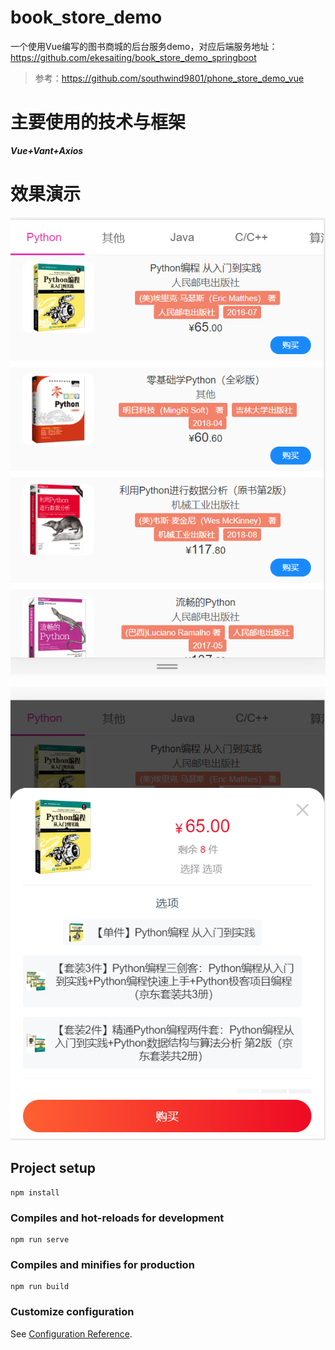 # book_store_demo

 一个使用Vue编写的图书商城的后台服务demo，对应后端服务地址：https://github.com/ekesaiting/book_store_demo_springboot

> 参考：https://github.com/southwind9801/phone_store_demo_vue

# 主要使用的技术与框架

***Vue+Vant+Axios***

# 效果演示

![image-20200606213645226](README.assets/image-20200606213645226.png)

![image-20200606213830111](README.assets/image-20200606213830111.png)

## Project setup

```
npm install
```

### Compiles and hot-reloads for development
```
npm run serve
```

### Compiles and minifies for production
```
npm run build
```

### Customize configuration
See [Configuration Reference](https://cli.vuejs.org/config/).
